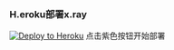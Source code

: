 ### H.eroku部署x.ray

<p><a href="https://dashboard.heroku.com/new?template=https://github.com/dihoih/Xrax"> <img src="https://www.herokucdn.com/deploy/button.svg" alt="Deploy to Heroku" /></a> 点击紫色按钮开始部署</p>
